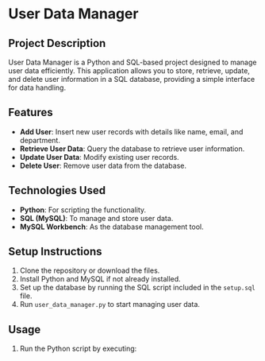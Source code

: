 # User Data Manager

## Project Description
User Data Manager is a Python and SQL-based project designed to manage user data efficiently. This application allows you to store, retrieve, update, and delete user information in a SQL database, providing a simple interface for data handling.

## Features
- **Add User**: Insert new user records with details like name, email, and department.
- **Retrieve User Data**: Query the database to retrieve user information.
- **Update User Data**: Modify existing user records.
- **Delete User**: Remove user data from the database.

## Technologies Used
- **Python**: For scripting the functionality.
- **SQL (MySQL)**: To manage and store user data.
- **MySQL Workbench**: As the database management tool.

## Setup Instructions
1. Clone the repository or download the files.
2. Install Python and MySQL if not already installed.
3. Set up the database by running the SQL script included in the `setup.sql` file.
4. Run `user_data_manager.py` to start managing user data.

## Usage
1. Run the Python script by executing:

